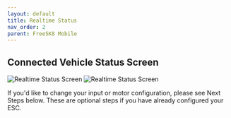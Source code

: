 ```yaml
---
layout: default
title: Realtime Status
nav_order: 2
parent: FreeSK8 Mobile
---
```


## Connected Vehicle Status Screen
![Realtime Status Screen](https://codex.freesk8.org/assets/images/mobileapp/realtime.png)
![Realtime Status Screen](https://codex.freesk8.org/assets/images/mobileapp/realtime2.png)

If you'd like to change your input or motor configuration, please see Next Steps below. These are optional steps if you have already configured your ESC. 



